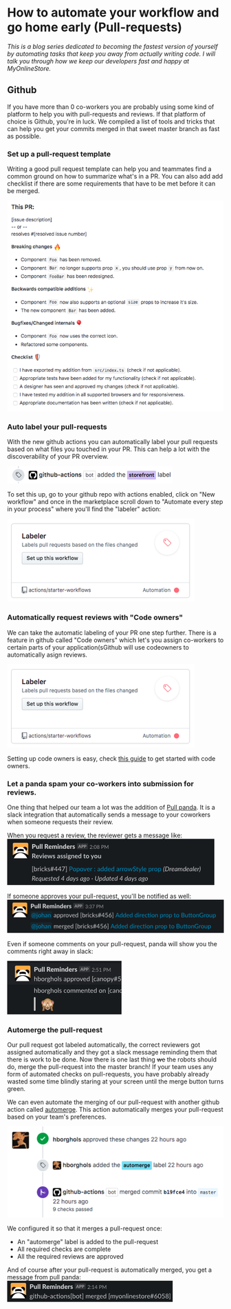 # How to automate your workflow and go home early (Pull-requests)

_This is a blog series dedicated to becoming the fastest version of yourself by automating tasks that keep you away from actually writing code. I will talk you through how we keep our developers fast and happy at MyOnlineStore._

## Github

If you have more than 0 co-workers you are probably using some kind of platform to help you with pull-requests and reviews. If that platform of choice is Github, you're in luck. We compiled a list of tools and tricks that can help you get your commits merged in that sweet master branch as fast as possible.

### Set up a pull-request template

Writing a good pull request template can help you and teammates find a common ground on how to summarize what's in a PR. You can also add add checklist if there are some requirements that have to be met before it can be merged.

![Alt screenshot of example template](https://raw.githubusercontent.com/MyOnlineStore/blogs/how-to-go-home-early/public/pr-template.png)

### Auto label your pull-requests

With the new github actions you can automatically label your pull requests based on what files you touched in your PR. This can help a lot with the discoverability of your PR overview.

![Alt screenshot of github action on timeline](https://raw.githubusercontent.com/MyOnlineStore/blogs/how-to-go-home-early/public/labeler-timeline.png)

To set this up, go to your github repo with actions enabled, click on "New workflow" and once in the marketplace scroll down to "Automate every step in your process" where you'll find the "labeler" action:

![Alt screenshot of github action in marketplace](https://raw.githubusercontent.com/MyOnlineStore/blogs/how-to-go-home-early/public/labeler-marketplace.png)

### Automatically request reviews with "Code owners" 

We can take the automatic labeling of your PR one step further. There is a feature in github called "Code owners" which let's you assign co-workers to certain parts of your application(sGithub will use codeowners to automatically asign reviews.

![Alt screenshot of reviewers being assigned](https://raw.githubusercontent.com/MyOnlineStore/blogs/how-to-go-home-early/public/labeler-marketplace.png)

Setting up code owners is easy, check [this guide](https://help.github.com/en/github/creating-cloning-and-archiving-repositories/about-code-owners) to get started with code owners.

### Let a panda spam your co-workers into submission for reviews.

One thing that helped our team a lot was the addition of [Pull panda](https://pullreminders.com/). It is a slack integration that automatically sends a message to your coworkers when someone requests their review. 

When you request a review, the reviewer gets a message like:
![Alt screenshot of pull panda request message](https://raw.githubusercontent.com/MyOnlineStore/blogs/how-to-go-home-early/public/panda-assigned.png)

If someone approves your pull-request, you'll be notified as well:
![Alt screenshot of pull panda request message](https://raw.githubusercontent.com/MyOnlineStore/blogs/how-to-go-home-early/public/panda-approved.png)

Even if someone comments on your pull-request, panda will show you the comments right away in slack:

![Alt screenshot of pull panda request message](https://raw.githubusercontent.com/MyOnlineStore/blogs/how-to-go-home-early/public/panda-comments.png)

### Automerge the pull-request

Our pull request got labeled automatically, the correct reviewers got assigned automatically and they got a slack message reminding them that there is work to be done. Now there is one last thing ~~we~~ the robots should do, merge the pull-request into the master branch! If your team uses any form of automated checks on pull-requests, you have probably already wasted some time blindly staring at your screen until the merge button turns green.

We can even automate the merging of our pull-request with another github action called [automerge](https://github.com/pascalgn/automerge-action). This action automatically merges your pull-request based on your team's preferences.

![Alt screenshot of github merging the pull-request](https://raw.githubusercontent.com/MyOnlineStore/blogs/how-to-go-home-early/public/automerge.png)

We configured it so that it merges a pull-request once:
- An "automerge" label is added to the pull-request
- All required checks are complete
- All the required reviews are approved

And of course after your pull-request is automatically merged, you get a message from pull panda:
![Alt screenshot of pull panda automerge message](https://raw.githubusercontent.com/MyOnlineStore/blogs/how-to-go-home-early/public/panda-automerge.png)
